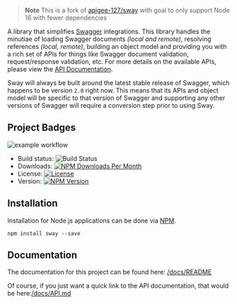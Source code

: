 > **Note** This is a fork of [apigee-127/sway](https://github.com/apigee-127/sway) with goal to only support Node 16
> with fewer dependencies

A library that simplifies [Swagger][swagger] integrations.  This library handles the minutiae of loading Swagger
documents *(local and remote)*, resolving references *(local, remote)*, building an object model and providing you with
a rich set of APIs for things like Swagger document validation, request/response validation, etc.  For more details on
the available APIs, please view the [API Documentation](https://github.com/frodeaa/sway-node/blob/master/docs/API.md).

Sway will always be built around the latest stable release of Swagger, which happens to be version `2.0` right now.
This means that its APIs and object model will be specific to that version of Swagger and supporting any other versions
of Swagger will require a conversion step prior to using Sway.

## Project Badges

![example workflow](https://github.com/github/docs/actions/workflows/main.yml/badge.svg)
* Build status: ![Build Status](https://github.com/frodeaa/sway-node/actions/workflows/node.js.yml/badge.svg)
* Downloads: [![NPM Downloads Per Month](http://img.shields.io/npm/dm/sway-node.svg)](https://www.npmjs.org/package/sway-node)
* License: [![License](http://img.shields.io/npm/l/sway-node.svg)](https://github.com/frodeaa/sway-node/blob/master/LICENSE)
* Version: [![NPM Version](http://img.shields.io/npm/v/sway-node.svg)](https://www.npmjs.org/package/sway-node)

## Installation

Installation for Node.js applications can be done via [NPM][npm].

```
npm install sway --save
```

## Documentation

The documentation for this project can be found here: [/docs/README](/docs/README.md)

Of course, if you just want a quick link to the API documentation, that would be here:[/docs/API.md](/docs/API.md)

[npm]: https://www.npmjs.org/
[swagger]: http://swagger.io
